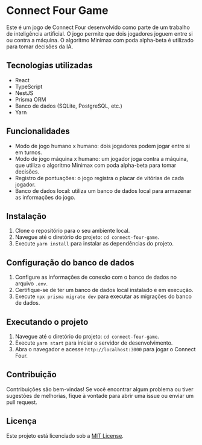 # Connect Four Game

Este é um jogo de Connect Four desenvolvido como parte de um trabalho de inteligência artificial. O jogo permite que dois jogadores joguem entre si ou contra a máquina. O algoritmo Minimax com poda alpha-beta é utilizado para tomar decisões da IA.

## Tecnologias utilizadas

- React
- TypeScript
- NestJS
- Prisma ORM
- Banco de dados (SQLite, PostgreSQL, etc.)
- Yarn

## Funcionalidades

- Modo de jogo humano x humano: dois jogadores podem jogar entre si em turnos.
- Modo de jogo máquina x humano: um jogador joga contra a máquina, que utiliza o algoritmo Minimax com poda alpha-beta para tomar decisões.
- Registro de pontuações: o jogo registra o placar de vitórias de cada jogador.
- Banco de dados local: utiliza um banco de dados local para armazenar as informações do jogo.

## Instalação

1. Clone o repositório para o seu ambiente local.
2. Navegue até o diretório do projeto: `cd connect-four-game`.
3. Execute `yarn install` para instalar as dependências do projeto.

## Configuração do banco de dados

1. Configure as informações de conexão com o banco de dados no arquivo `.env`.
2. Certifique-se de ter um banco de dados local instalado e em execução.
3. Execute `npx prisma migrate dev` para executar as migrações do banco de dados.

## Executando o projeto

1. Navegue até o diretório do projeto: `cd connect-four-game`.
2. Execute `yarn start` para iniciar o servidor de desenvolvimento.
3. Abra o navegador e acesse `http://localhost:3000` para jogar o Connect Four.

## Contribuição

Contribuições são bem-vindas! Se você encontrar algum problema ou tiver sugestões de melhorias, fique à vontade para abrir uma issue ou enviar um pull request.

## Licença

Este projeto está licenciado sob a [MIT License](LICENSE).
